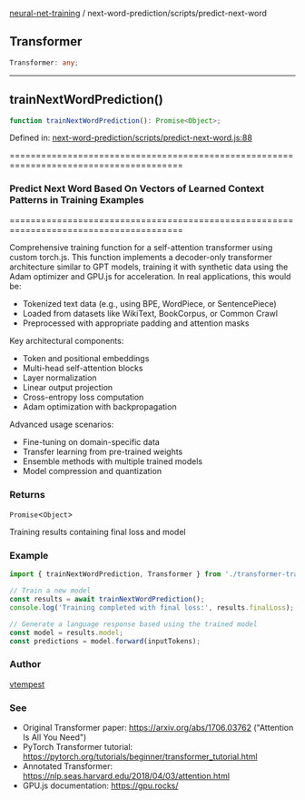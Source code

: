 [neural-net-training](../../modules.md) / next-word-prediction/scripts/predict-next-word

## Transformer

```ts
Transformer: any;
```

***

## trainNextWordPrediction()

```ts
function trainNextWordPrediction(): Promise<Object>;
```

Defined in: [next-word-prediction/scripts/predict-next-word.js:88](https://github.com/vtempest/ai-research-agent/tree/master/packages/neural-net/src/next-word-prediction/scripts/predict-next-word.js#L88)

=======================================================================================
### Predict Next Word Based On Vectors of Learned Context Patterns in Training Examples
=======================================================================================

Comprehensive training function for a self-attention transformer using custom torch.js.
This function implements a decoder-only transformer architecture similar to GPT models,
training it with synthetic data using the Adam optimizer and GPU.js for acceleration.
In real applications, this would be:
- Tokenized text data (e.g., using BPE, WordPiece, or SentencePiece)
- Loaded from datasets like WikiText, BookCorpus, or Common Crawl
- Preprocessed with appropriate padding and attention masks

Key architectural components:
- Token and positional embeddings
- Multi-head self-attention blocks
- Layer normalization
- Linear output projection
- Cross-entropy loss computation
- Adam optimization with backpropagation

Advanced usage scenarios:
- Fine-tuning on domain-specific data
- Transfer learning from pre-trained weights
- Ensemble methods with multiple trained models
- Model compression and quantization

### Returns

`Promise`&lt;`Object`&gt;

Training results containing final loss and model

### Example

```javascript
import { trainNextWordPrediction, Transformer } from './transformer-training.js';

// Train a new model
const results = await trainNextWordPrediction();
console.log('Training completed with final loss:', results.finalLoss);

// Generate a language response based using the trained model
const model = results.model;
const predictions = model.forward(inputTokens);
```

### Author

[vtempest](https://github.com/vtempest)

### See

- Original Transformer paper: https://arxiv.org/abs/1706.03762 ("Attention Is All You Need")
- PyTorch Transformer tutorial: https://pytorch.org/tutorials/beginner/transformer_tutorial.html
- Annotated Transformer: https://nlp.seas.harvard.edu/2018/04/03/attention.html
- GPU.js documentation: https://gpu.rocks/

